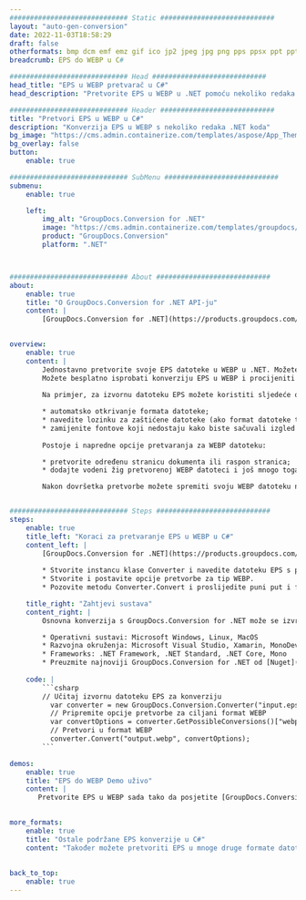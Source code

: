 ```yaml
---
############################# Static ############################
layout: "auto-gen-conversion"
date: 2022-11-03T18:58:29
draft: false
otherformats: bmp dcm emf emz gif ico jp2 jpeg jpg png pps ppsx ppt pptx psb psd svg svgz tga tif tiff webp wmf wmz
breadcrumb: EPS do WEBP u C#

############################# Head ############################
head_title: "EPS u WEBP pretvarač u C#"
head_description: "Pretvorite EPS u WEBP u .NET pomoću nekoliko redaka koda. Koristite GroupDocs Document Conversion API za pretvaranje preko 160 formata datoteka."

############################# Header ############################
title: "Pretvori EPS u WEBP u C#"
description: "Konverzija EPS u WEBP s nekoliko redaka .NET koda"
bg_image: "https://cms.admin.containerize.com/templates/aspose/App_Themes/V3/images/bg/header1.png"
bg_overlay: false
button:
    enable: true

############################# SubMenu ############################
submenu:
    enable: true

    left:
        img_alt: "GroupDocs.Conversion for .NET"
        image: "https://cms.admin.containerize.com/templates/groupdocs/images/product-logos/90x90-noborder/groupdocs-conversion-net.png"
        product: "GroupDocs.Conversion"
        platform: ".NET"



############################# About ############################
about:
    enable: true
    title: "O GroupDocs.Conversion for .NET API-ju"
    content: |
        [GroupDocs.Conversion for .NET](https://products.groupdocs.com/conversion/net/) može se koristiti za pretvaranje Microsoft Worda, Excela, PowerPointa, PDF-a, Visio i drugih formata. GroupDocs.Conversion je samostalni API koji je prikladan za pozadinske i interne sustave gdje su potrebne visoke performanse. Ne ovisi o softveru poput Microsofta ili Open Officea.
    

overview:
    enable: true
    content: |
        Jednostavno pretvorite svoje EPS datoteke u WEBP u .NET. Možete koristiti samo nekoliko C# linija koda na bilo kojoj platformi po vašem izboru kao što su - Windows, Linux, macOS.
        Možete besplatno isprobati konverziju EPS u WEBP i procijeniti kvalitetu rezultata konverzije. Uz jednostavne scenarije konverzije datoteka, možete isprobati naprednije opcije za učitavanje izvorne EPS datoteke i za spremanje izlaznog WEBP rezultata. 
        
        Na primjer, za izvornu datoteku EPS možete koristiti sljedeće opcije učitavanja:

        * automatsko otkrivanje formata datoteke;
        * navedite lozinku za zaštićene datoteke (ako format datoteke to podržava);
        * zamijenite fontove koji nedostaju kako biste sačuvali izgled dokumenta.
        
        Postoje i napredne opcije pretvaranja za WEBP datoteku:

        * pretvorite određenu stranicu dokumenta ili raspon stranica;
        * dodajte vodeni žig pretvorenoj WEBP datoteci i još mnogo toga.

        Nakon dovršetka pretvorbe možete spremiti svoju WEBP datoteku na lokalnu stazu datoteke ili bilo koju pohranu treće strane kao što su FTP, Amazon S3, Google Drive, Dropbox itd. Imajte na umu - da pretvorite EPS u {{ TO}} nema potrebe za instaliranjem bilo kakvog dodatnog softvera - poput MS Officea, Open Officea, Adobe Acrobat Readera itd.


############################# Steps ############################
steps:
    enable: true
    title_left: "Koraci za pretvaranje EPS u WEBP u C#"
    content_left: |
        [GroupDocs.Conversion for .NET](https://products.groupdocs.com/conversion/net/) programerima olakšava pretvaranje EPS datoteke u WEBP s nekoliko redaka koda.
        
        * Stvorite instancu klase Converter i navedite datoteku EPS s punim putem
        * Stvorite i postavite opcije pretvorbe za tip WEBP.
        * Pozovite metodu Converter.Convert i proslijedite puni put i format (WEBP) kao parametar

    title_right: "Zahtjevi sustava"
    content_right: |
        Osnovna konverzija s GroupDocs.Conversion for .NET može se izvršiti u samo nekoliko jednostavnih koraka. Naši API-ji podržani su na svim glavnim platformama i operativnim sustavima. Prije izvršavanja koda u nastavku, provjerite imate li sljedeće preduvjete instalirane na vašem sustavu.

        * Operativni sustavi: Microsoft Windows, Linux, MacOS
        * Razvojna okruženja: Microsoft Visual Studio, Xamarin, MonoDevelop
        * Frameworks: .NET Framework, .NET Standard, .NET Core, Mono
        * Preuzmite najnoviji GroupDocs.Conversion for .NET od [Nuget](https://www.nuget.org/packages/groupdocs.conversion)
         
    code: |
        ```csharp    
        // Učitaj izvornu datoteku EPS za konverziju
          var converter = new GroupDocs.Conversion.Converter("input.eps");
          // Pripremite opcije pretvorbe za ciljani format WEBP
          var convertOptions = converter.GetPossibleConversions()["webp"].ConvertOptions;
          // Pretvori u format WEBP
          converter.Convert("output.webp", convertOptions);
        ```

demos:
    enable: true
    title: "EPS do WEBP Demo uživo"
    content: |
       Pretvorite EPS u WEBP sada tako da posjetite [GroupDocs.Conversion App](https://products.groupdocs.app/conversion/family) web mjesto. Online demo ima sljedeće prednosti
          

more_formats:
    enable: true
    title: "Ostale podržane EPS konverzije u C#"
    content: "Također možete pretvoriti EPS u mnoge druge formate datoteka. Pogledajte popis u nastavku."
       
       
back_to_top:
    enable: true
---
```

